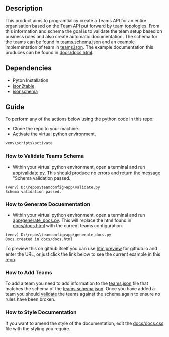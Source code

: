 ## Description

This product aims to programtiallcy create a Teams API for an entire organisation based on the [Team API](https://github.com/TeamTopologies/Team-API-template) put forward by [team topologies](https://teamtopologies.com/).
From this information and schema the goal is to validate the team setup based on business rules and also create automatic documentation.
The schema for the teams can be found in [teams.schema.json](/teams.schema.json) and an example implementation of team in [teams.json](/teams.json).
The example documentation this produces can be found in [docs/docs.html](docs/docs.html).

## Dependencies

* Pyton Installation
* [json2table](https://pypi.org/project/json2table/)
* [jsonschema](https://pypi.org/project/jsonschema/)

## Guide

To perform any of the actions below using the python code in this repo:

* Clone the repo to your machine.
* Activate the virtual python environment.

```bash
venv\scripts\activate
```

### How to Validate Teams Schema

* Within your virtual python environment, open a terminal and run [app/validate.py](app/validate.py). This should produce no errors and return the message "Schema validation passed.

```
(venv) D:\repos\teamconfig>app\validate.py      
Schema validation passed.
```

### How to Generate Docuementation

* Within your virtual python environment, open a terminal and run [app/generate_docs.py](app/generate_docs.py). This will replace the html found in [docs/docs.html](docs/docs.html) with the current teams configuration.

```
(venv) D:\repos\teamconfig>app\generate_docs.py 
Docs created in docs/docs.html
```

To preview this on github itself you can use [htmlpreview](https://htmlpreview.github.io/) for github.io and enter the URL, or just click the link below to see the current example in this [repo](https://htmlpreview.github.io/?https://raw.githubusercontent.com/griff182uk/teamconfig/master/docs/docs.html).

### How to Add Teams

To add a team you need to add information to the [teams.json](/teams.json) file that matches the schema of the [teams.schema.json](/teams.schema.json).
Once you have added a team you should [validate](#how-to-validate-teams-schema) the teams against the schema again to ensure no rules have been broken.

### How to Style Documentation

If you want to amend the style of the documentation, edit the [docs/docs.css](docs/docs.css) file with the styling you require.
